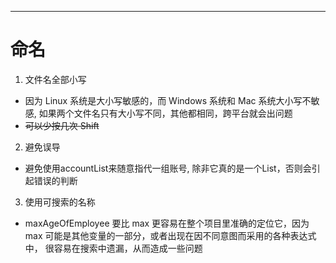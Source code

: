 [comment]: <> (---)

[comment]: <> (layout:     post   				    # 使用的布局（不需要改）)

[comment]: <> (title:      开发者手册				# 标题 )

[comment]: <> (date:       2021-09-28 # 时间)

[comment]: <> (author:     stq 					# 作者)

[comment]: <> (header-img: img/post-bg-2015.jpg 	#这篇文章标题背景图片)

[comment]: <> (catalog: true 						# 是否归档)

[comment]: <> (tags:		tips						#标签)
   
---
# 命名
1. 文件名全部小写 
* 因为 Linux 系统是大小写敏感的，而 Windows 系统和 Mac 系统大小写不敏感, 如果两个文件名只有大小写不同，其他都相同，跨平台就会出问题
* ~~可以少按几次 Shift~~
2. 避免误导
* 避免使用accountList来随意指代一组账号, 除非它真的是一个List，否则会引起错误的判断
3. 使用可搜索的名称
* maxAgeOfEmployee 要比 max 更容易在整个项目里准确的定位它，因为 max 可能是其他变量的一部分，或者出现在因不同意图而采用的各种表达式中， 很容易在搜索中遗漏，从而造成一些问题